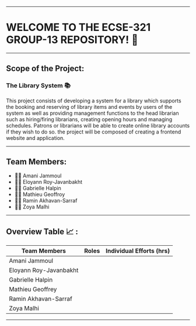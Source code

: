 *****************************************************
# WELCOME TO THE ECSE-321 GROUP-13 REPOSITORY! :wave:
*****************************************************
## Scope of the Project:
### The Library System :books:

This project consists of developing a system for a library which supports the booking and reserving of library items and events by users of the system as well as providing management functions to the head librarian such as hiring/firing librarians, creating opening hours and managing schedules. Patrons or librarians will be able to create online library accounts if they wish to do so. the project will be composed of creating a frontend website and application.

--------------------------------------------------------------------------
## Team Members:
- :woman_technologist: Amani Jammoul
- :woman_technologist: Eloyann Roy-Javanbakht
- :woman_technologist: Gabrielle Halpin
- :man_technologist: Mathieu Geoffroy
- :man_technologist: Ramin Akhavan-Sarraf
- :woman_technologist: Zoya Malhi
--------------------------------------------------------------------------
## Overview Table :chart_with_upwards_trend: : 
| Team Members                | Roles         | Individual Efforts (hrs) |
| --------------------------- |:-------------:| ------------------------:|
| Amani Jammoul               |               |                          |
| Eloyann Roy-Javanbakht      |               |                          |
| Gabrielle Halpin            |               |                          |
| Mathieu Geoffrey            |               |                          |
| Ramin Akhavan-Sarraf        |               |                          |
| Zoya Malhi                  |               |                          |
__________________________________________________________________________

